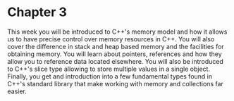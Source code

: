# Chapter 3

This week you will be introduced to C++'s memory model and how it allows us to have precise control over memory resources in C++. You will also cover the difference in stack and heap based memory and the facilities for obtaining memory. You will learn about pointers, references and how they allow you to reference data located elsewhere. You will also be introduced to C++'s slice type allowing to store multiple values in a single object. Finally, you get and introduction into a few fundamental types found in C++'s standard library that make working with memory and collections far easier.
